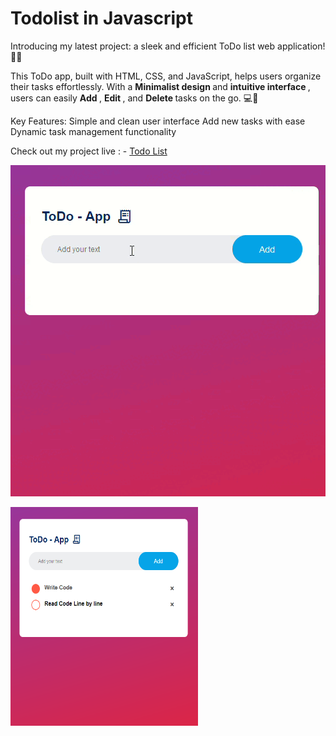 # Todolist in Javascript
Introducing my latest project: a sleek and efficient ToDo list web application! 💼✨

This ToDo app, built with HTML, CSS, and JavaScript, helps users organize their tasks effortlessly. With a  <b>Minimalist design </b> and <b>intuitive interface </b>, users can easily <b> Add </b>, <b> Edit </b>, and <b> Delete </b> tasks on the go. 💻📝

Key Features:
Simple and clean user interface
Add new tasks with ease
Dynamic task management functionality

Check out my project live : -  <a href="https://sudhanshu1313.github.io/todolist_Javascript/">Todo List</a>

![Demo GIF](https://github.com/sudhanshu1313/todolist_Javascript/blob/main/Todo_List.gif)


<img src="https://github.com/sudhanshu1313/todolist_Javascript/blob/main/TodoList.png" alt="calculator" width="300" height="350px">
 
